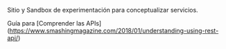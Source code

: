 Sitio y Sandbox de experimentación para conceptualizar servicios.

Guía para [Comprender las APIs] (https://www.smashingmagazine.com/2018/01/understanding-using-rest-api/)
